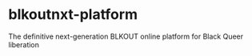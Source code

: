 # blkoutnxt-platform
The definitive next-generation BLKOUT online platform for Black Queer liberation
